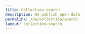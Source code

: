 ```yaml
---
title: Collection search
description: We publish open data
permalink: /de/collection/search
layout: collection-search
---
```

